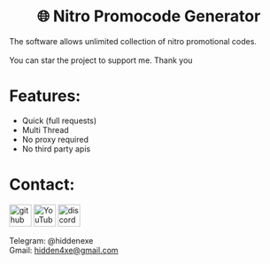 <div align="center">
  <h1>🌐 Nitro Promocode Generator</h1>
</div>

The software allows unlimited collection of nitro promotional codes.
<br><br>
You can star the project to support me. Thank you
 
# Features:

- Quick (full requests)
- Multi Thread
- No proxy required
- No third party apis
 
# Contact:

[<img src='https://cdn.jsdelivr.net/npm/simple-icons@3.0.1/icons/github.svg' alt='github' height='40'>](https://github.com/hiddenexee)  [<img src='https://cdn.jsdelivr.net/npm/simple-icons@3.0.1/icons/youtube.svg' alt='YouTube' height='40'>](https://www.youtube.com/@hidden4xe)  [<img src='https://cdn.jsdelivr.net/npm/simple-icons@3.0.1/icons/discord.svg' alt='discord' height='40'>](https://discord.com/users/1213658859185381387)


Telegram: @hiddenexe
<br>
Gmail: hidden4xe@gmail.com
 
